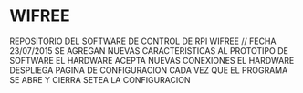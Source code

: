 # WIFREE
REPOSITORIO DEL SOFTWARE DE CONTROL DE RPI WIFREE
// FECHA 23/07/2015
SE AGREGAN NUEVAS CARACTERISTICAS AL PROTOTIPO DE SOFTWARE
EL HARDWARE ACEPTA NUEVAS CONEXIONES
EL HARDWARE DESPLIEGA PAGINA DE CONFIGURACION
CADA VEZ QUE EL PROGRAMA SE ABRE Y CIERRA SETEA LA CONFIGURACION
